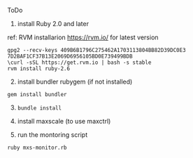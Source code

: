 ToDo

1. install Ruby 2.0 and later

ref: RVM installarion https://rvm.io/ for latest version

```
gpg2 --recv-keys 409B6B1796C275462A1703113804BB82D39DC0E3 7D2BAF1CF37B13E2069D6956105BD0E739499BDB
\curl -sSL https://get.rvm.io | bash -s stable
rvm install ruby-2.6
```

2. install bundler rubygem (if not installed)

```
gem install bundler
```

3. ```bundle install```

4. install maxscale (to use maxctrl)

5. run the montoring script

```
ruby mxs-monitor.rb
```

